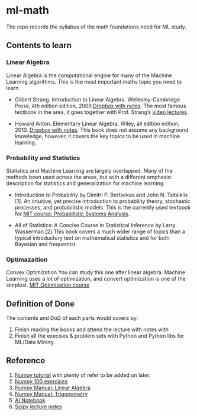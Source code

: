 # ml-math

The repo records the syllabus of the math foundations need for ML study.

## Contents to learn

### Linear Algebra 

Linear Algebra is the computational engine for many of the Machine Learning algorithms. This is the most important maths topic you need to learn.

* Gilbert Strang. Introduction to Linear Algebra. Wellesley-Cambridge Press, 4th edition edition, 2009.[Dropbox with notes](https://www.dropbox.com/sh/athm5t66eznou0u/AACZwAlH9SxRxZ_CuDe9hRKKa?dl=0). The most famous textbook in the area, it goes together with Prof. Strang’s [video lectures](http://ocw.mit.edu/courses/mathematics/18-06sc-linear-algebra-fall-2011/index.htm).

* Howard Anton. Elementary Linear Algebra. Wiley, all edition edition, 2010. [Dropbox with notes](https://www.dropbox.com/sh/1qgxg6kkuzx944z/AACgqVOQPJG42xASqIfIhCGMa?dl=0). This book does not assume any background knowledge, however, it covers the key topics to be used in machine learning.

### Probability and Statistics 

Statistics and Machine Learning are largely overlapped. Many of the methods been used across the areas, but with a different emphasis: description for statistics and generalization for machine learning.

* Introduction to Probability by Dimitri P. Bertsekas and John N. Tsitsiklis [1]. An intuitive, yet precise introduction to probability theory, stochastic processes, and probabilistic models. This is the currently used textbook for [MIT course: Probabilistic Systems Analysis](https://ocw.mit.edu/courses/electrical-engineering-and-computer-science/6-041-probabilistic-systems-analysis-and-applied-probability-fall-2010/video-lectures/).

* All of Statistics: A Concise Course in Statistical Inference by Larry Wasserman [2] This book covers a much wider range of topics than a typical introductory text on mathematical statistics and for both Bayesian and frequentist. 

### Optimazaition 
Convex Optimization You can study this one after linear algebra. Machine Learning uses a lot of optimization, and convert optimization is one of the simplest. [MIT Optimization course](http://www.youtube.com/course?list=EC3940DD956CDF0622)


## Definition of Done

The contents and DoD of each parts would covers by:

1. Finish reading the books and attend the lecture with notes with 
2. Finish all the execises & problem sets with Python and Python libs for ML/Data Mining.

## Reference

1. [Numpy tutorial](https://github.com/rougier/numpy-tutorial) with plenty of refer to be added on later.
2. [Numpy 100 exercices](http://www.labri.fr/perso/nrougier/teaching/numpy.100/index.html) 
3. [Numpy Manual: Linear Algebra](https://docs.scipy.org/doc/numpy/reference/routines.linalg.html?highlight=vector#)
4. [Numpy Manual: Trigonometry](https://docs.scipy.org/doc/numpy/reference/routines.math.html#trigonometric-functions)
5. [AI Notebook](http://www.huaxiaozhuan.com/)
6. [Scipy lecture notes](https://www.scipy-lectures.org/)

